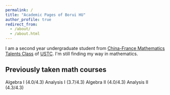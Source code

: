 ```yaml
---
permalink: /
title: "Academic Pages of Borui HU"
author_profile: true
redirect_from: 
  - /about/
  - /about.html
---
```


I am a second year undergraduate student from [China-France Mathematics Talents Class](cfmath.ustc.edu.cn) of [USTC](www.ustc.edu.cn). I'm still finding my way in mathematics.

Previously taken math courses
---
Algebra I (4.0/4.3)
Analysis I (3.7/4.3)
Algebra II (4.0/4.3)
Analysis II (4.3/4.3)
